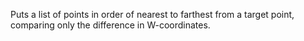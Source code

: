Puts a list of points in order of nearest to farthest from a target point, comparing only the difference in W-coordinates.
